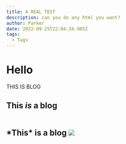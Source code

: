 ```yaml
---
title: A REAL TEST
description: can you do any html you want?
author: Parker
date: 2022-09-25T22:04:34.905Z
tags:
  - Tags
---
```

# Hello 

THIS IS BLOG

## This *is* a blog

<div style="display: flex;">
<h2> *This* is a blog
<img src="https://www.allaboutbirds.org/guide/assets/photo/37883281-480px.jpg">
</div>